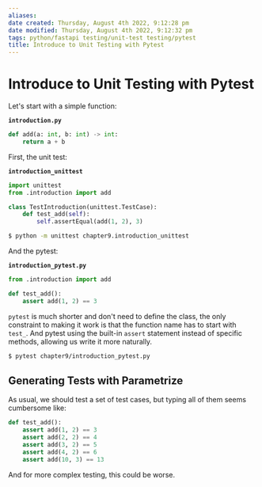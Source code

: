 ```yaml
---
aliases: 
date created: Thursday, August 4th 2022, 9:12:28 pm
date modified: Thursday, August 4th 2022, 9:12:32 pm
tags: python/fastapi testing/unit-test testing/pytest
title: Introduce to Unit Testing with Pytest
---
```


# Introduce to Unit Testing with Pytest

Let's start with a simple function:

**`introduction.py`**

```python
def add(a: int, b: int) -> int:
	return a + b
```

First, the unit test:

**`introduction_unittest`**

```python
import unittest
from .introduction import add

class TestIntroduction(unittest.TestCase):
    def test_add(self):
        self.assertEqual(add(1, 2), 3)
```

```bash
$ python -m unittest chapter9.introduction_unittest
```

And the pytest:

**`introduction_pytest.py`**

```python
from .introduction import add

def test_add():
    assert add(1, 2) == 3
```

`pytest` is much shorter and don't need to define the class, the only constraint to making it work is that the function name has to start with `test_`. And pytest using the built-in `assert` statement instead of specific methods, allowing us write it more naturally.

```bash
$ pytest chapter9/introduction_pytest.py
```

## Generating Tests with Parametrize

As usual, we should test a set of test cases, but typing all of them seems cumbersome like:

```python
def test_add():
    assert add(1, 2) == 3
    assert add(2, 2) == 4
    assert add(3, 2) == 5
    assert add(4, 2) == 6
    assert add(10, 3) == 13
```

And for more complex testing, this could be worse.